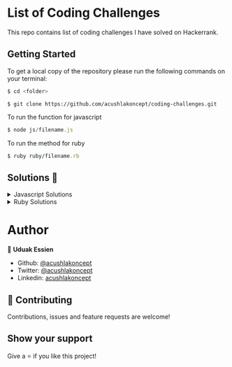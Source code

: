 # List of Coding Challenges 

This repo contains list of coding challenges I have solved on Hackerrank.

## Getting Started

To get a local copy of the repository please run the following commands on your terminal:

~~~bash
$ cd <folder>
~~~

~~~shell
$ git clone https://github.com/acushlakoncept/coding-challenges.git
~~~

To run the function for javascript

~~~javascript
$ node js/filename.js
~~~

To run the method for ruby

~~~ruby
$ ruby ruby/filename.rb
~~~

## Solutions 🙂 

<details markdown="block">
  <summary> Javascript Solutions </summary>

* [destroyer](https://github.com/acushlakoncept/coding-challenges/blob/master/js/destroyer.js)

* [reverseString](https://github.com/acushlakoncept/coding-challenges/blob/master/js/reverse_string.js)

* [translatePigLatin](https://github.com/acushlakoncept/coding-challenges/blob/master/js/translate_piglatin.js)

* [truncate_string](https://github.com/acushlakoncept/coding-challenges/blob/master/js/truncate_string.js)

  </details>

<details markdown="block">
  <summary> Ruby Solutions </summary>

* [drawing_book](https://github.com/acushlakoncept/coding-challenges/blob/master/ruby/drawing_book.rb)

* [repeated_strings](https://github.com/acushlakoncept/coding-challenges/blob/master/ruby/repeated_strings.rb)


  </details>


# Author

👤 **Uduak Essien**

- Github: [@acushlakoncept](https://github.com/acushlakoncept/)
- Twitter: [@acushlakoncept](https://twitter.com/acushlakoncept)
- Linkedin: [acushlakoncept](https://www.linkedin.com/in/acushlakoncept/)

## 🤝 Contributing

Contributions, issues and feature requests are welcome!

## Show your support

Give a ⭐️ if you like this project!
